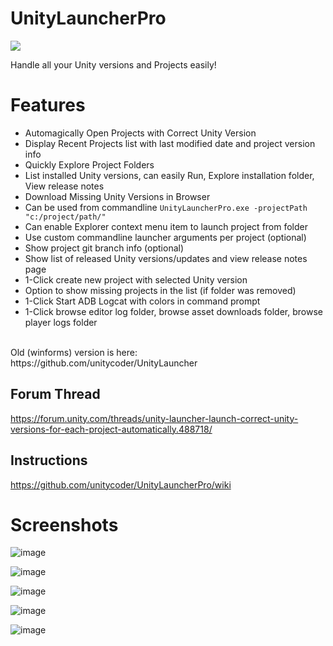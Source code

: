# UnityLauncherPro 
[![](https://ci.appveyor.com/api/projects/status/hajcaavcsg7904rx?svg=true)](#)

Handle all your Unity versions and Projects easily!

# Features
- Automagically Open Projects with Correct Unity Version
- Display Recent Projects list with last modified date and project version info
- Quickly Explore Project Folders
- List installed Unity versions, can easily Run, Explore installation folder, View release notes
- Download Missing Unity Versions in Browser
- Can be used from commandline `UnityLauncherPro.exe -projectPath "c:/project/path/"`
- Can enable Explorer context menu item to launch project from folder
- Use custom commandline launcher arguments per project (optional)
- Show project git branch info (optional)
- Show list of released Unity versions/updates and view release notes page
- 1-Click create new project with selected Unity version
- Option to show missing projects in the list (if folder was removed)
- 1-Click Start ADB Logcat with colors in command prompt
- 1-Click browse editor log folder, browse asset downloads folder, browse player logs folder

<br>
Old (winforms) version is here: https://github.com/unitycoder/UnityLauncher

## Forum Thread
https://forum.unity.com/threads/unity-launcher-launch-correct-unity-versions-for-each-project-automatically.488718/

## Instructions
https://github.com/unitycoder/UnityLauncherPro/wiki

# Screenshots

![image](https://user-images.githubusercontent.com/5438317/71485879-184b3a00-281c-11ea-97db-73c5dfa9bb4e.png)

![image](https://user-images.githubusercontent.com/5438317/71485888-200ade80-281c-11ea-90bd-a9631ae247e1.png)

![image](https://user-images.githubusercontent.com/5438317/71485892-2436fc00-281c-11ea-966c-39a09d06bd9e.png)

![image](https://user-images.githubusercontent.com/5438317/71485895-26995600-281c-11ea-99f4-a1e4c13710a2.png)

![image](https://user-images.githubusercontent.com/5438317/71485899-29944680-281c-11ea-86de-bbd9f75785d4.png)

